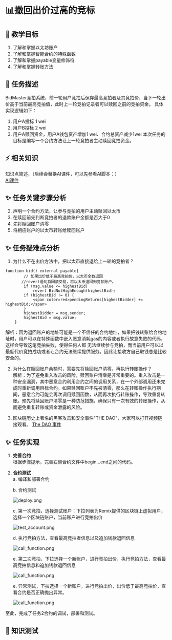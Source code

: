 # 📊撤回出价过高的竞标

## **🚧 教学目标**

1. 了解和掌握以太坊账户
2. 了解和掌握智能合约的特殊函数
3. 了解和掌握payable变量修饰符
4. 了解和掌握转账方法

## **💚 任务描述**

BidMaster竞拍系统，前一轮用户竞拍后保存最高竞拍者及其竞拍价，当下一轮出价高于当前最高竞拍值，此时上一轮竞拍记录者可以赎回之前的竞拍资金。 具体实现逻辑如下：     
1. 用户A投标 1 wei   
2. 用户B投标 2 wei
3. 用户A赎回资金，用户A钱包资产增加1 wei、合约总资产减少1wei 
本次任务的目标是编写一个合约方法让上一轮竞拍者主动赎回竞拍资金。  

## **⚡ 相关知识**
知识点简述，（后续会替换AI课件，可以先参看AI脚本：）  
[AI课件](https://docs.qq.com/sheet/DSmdHWWNoT25LTENl?tab=zlpfgb)  
   

## **✨ 任务关键步骤分析**
2. 声明一个合约方法，让参与竞拍的用户主动赎回以太币
3. 在赎回前先判断竞拍者的退款账户金额是否大于0
4. 先将赎回账户清零
5. 将相应账户的以太币转账给赎回账户

## **✨ 任务疑难点分析**
1. 为什么不在出价方法中，把以太币直接退给上一轮的竞拍者？  
```Solidity
function bid() external payable{
        // 如果出价低于最高竞拍价，以太币全数退回        
       //revert语句将回滚交易，将以太币退回到竞拍账户。 
        if (msg.value <= highestBid)
            revert BidNotHighEnough(highestBid);
        if (highestBid != 0) {
            <span color=red>pendingReturns[highestBidder] += highestBid;</span>
        }
        highestBidder = msg.sender;
        highestBid = msg.value;
    }

```
解析：因为退回账户的地址可能是一个不信任的合约地址，如果把钱转账给合约地址时，用户可以在特殊函数中嵌入恶意消耗gas的内容或者执行故意失败的代码，这样会导致这笔竞拍失败，使得任何人都
无法继续参与竞拍，而当前用户可以以最低代价竞拍成功或者让合约无法继续提供服务。因此让接收方自己取钱总是比较安全的。 

2. 为什么在赎回账户余额时，需要先将赎回账户清零，再执行转账操作？  
解析：为了避免重入攻击的风险，赎回账户清零是非常重要的。重入攻击是一种安全漏洞，其中恶意合约利用合约之间的调用关系，在一个外部调用还未完成时重新调用目标合约。如果赎回账户不先被清零，那么在转账操作执行期间，恶意合约可能会再次调用赎回函数，从而再次执行转账操作，导致重复转账。预先将赎回账户清零是一种防范措施，确保只有一次有效的转账操作，从而避免重复转账或资金泄露的风险。

3. 区块链历史上著名的黑客攻击和安全事件"THE DAO"，大家可以打开视频链接观看。
[The DAO 事件](https://www.bilibili.com/video/BV1BR4y1x7AK/?spm_id_from=333.999.0.0&vd_source=50f82b34fe1761acb5f2ec3a1580603e)  
 
## **✨ 任务实现**
1. **完善合约**  
    根据步骤提示，完善右侧合约文件中begin...end之间的代码。
3. **合约测试**  
   a. 编译和部署合约   

   b. 合约测试

   ![deploy.png](https://i.postimg.cc/bNkcRvZs/2.png)

   c. 第一次竞拍，选择测试账户：下拉列表为Remix提供的区块链上虚拟用户，选择一个区块链账户，当前账户进行竞拍出价

   ![test_account.png](https://i.postimg.cc/vBtbXHqr/5.png)

   d. 执行竞拍方法，查看最高竞拍者信息以及追加钱款退回信息

   ![call_function.png](https://i.postimg.cc/m2BkMKDf/12.png)

   e. 第二次竞拍，下拉选择一个新账户，进行竞拍出价，执行竞拍方法，查看最高竞拍信息和追加钱款退回信息

   ![call_function.png](https://i.postimg.cc/SN1XhDyB/13.png)  

    e. 异常测试，下拉选择一个新账户，进行竞拍出价，出价低于最高竞拍价，查看合约是否正确抛出异常。

   ![call_function.png](https://i.postimg.cc/DZrzW3tN/18.png)   

至此，完成了任务2合约的调试，部署和测试。
## **🌸 知识测试**  